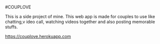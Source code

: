 #COUPLOVE

This is a side project of mine. This web app is made for couples to use like chatting,v ideo call, watching videos together and also posting memorable stuffs.

https://couplove.herokuapp.com
